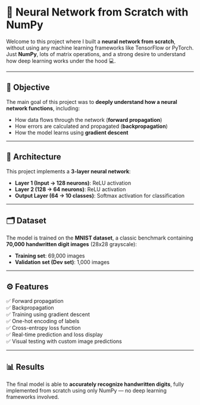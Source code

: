 # 🧠 Neural Network from Scratch with NumPy

Welcome to this project where I built a **neural network from scratch**, without using any machine learning frameworks like TensorFlow or PyTorch. Just **NumPy**, lots of matrix operations, and a strong desire to understand how deep learning works under the hood 💻.

---

## 📌 Objective

The main goal of this project was to **deeply understand how a neural network functions**, including:

- How data flows through the network (**forward propagation**)
- How errors are calculated and propagated (**backpropagation**)
- How the model learns using **gradient descent**

---

## 🔧 Architecture

This project implements a **3-layer neural network**:

- **Layer 1 (Input → 128 neurons)**: ReLU activation  
- **Layer 2 (128 → 64 neurons)**: ReLU activation  
- **Output Layer (64 → 10 classes)**: Softmax activation for classification

---

## 🗂️ Dataset

The model is trained on the **MNIST dataset**, a classic benchmark containing **70,000 handwritten digit images** (28x28 grayscale):

- **Training set**: 69,000 images  
- **Validation set (Dev set)**: 1,000 images

---

## ⚙️ Features

✅ Forward propagation  
✅ Backpropagation  
✅ Training using gradient descent  
✅ One-hot encoding of labels  
✅ Cross-entropy loss function  
✅ Real-time prediction and loss display  
✅ Visual testing with custom image predictions

---

## 📊 Results

The final model is able to **accurately recognize handwritten digits**, fully implemented from scratch using only NumPy — no deep learning frameworks involved.